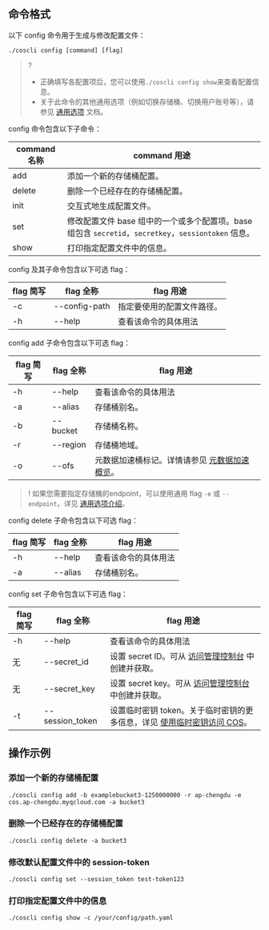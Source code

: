 
## 命令格式

以下 config 命令用于生成与修改配置文件：

```
./coscli config [command] [flag]
```

>? 
>- 正确填写各配置项后，您可以使用`./coscli config show`来查看配置信息。
>- 关于此命令的其他通用选项（例如切换存储桶、切换用户账号等），请参见 [通用选项](https://cloud.tencent.com/document/product/436/71763) 文档。
>

<span id="config"></span>

config 命令包含以下子命令：

| command 名称 | command 用途                               |
| ------------ | ------------------------------------------ |
| add          | 添加一个新的存储桶配置。                   |
| delete       | 删除一个已经存在的存储桶配置。             |
| init         | 交互式地生成配置文件。                     |
| set          | 修改配置文件 base 组中的一个或多个配置项。base 组包含 `secretid`，`secretkey`，`sessiontoken` 信息。 |
| show         | 打印指定配置文件中的信息。                 | 

config 及其子命令包含以下可选 flag：

| flag 简写 | flag 全称     | flag 用途                  |
| --------- | ------------- | -------------------------- |
| -c        | --config-path | 指定要使用的配置文件路径。 |
| -h |  --help |   查看该命令的具体用法  |

config add 子命令包含以下可选 flag：

| flag 简写 | flag 全称 | flag 用途    |
| --------- | --------- | ------------ |
| -h |  --help |   查看该命令的具体用法  |
| -a        | --alias   | 存储桶别名。 |
| -b        | --bucket  | 存储桶名称。 |
| -r        | --region  | 存储桶地域。 |
| -o |  --ofs |   元数据加速桶标记。详情请参见 [元数据加速概览](https://cloud.tencent.com/document/product/436/56971)。  |

>! 如果您需要指定存储桶的endpoint，可以使用通用 flag `-e`  或 `--endpoint`，详见 [通用选项介绍](https://cloud.tencent.com/document/product/436/71763)。

config delete 子命令包含以下可选 flag：

| flag 简写 | flag 全称 | flag 用途    |
| --------- | --------- | ------------ |
| -h |  --help |   查看该命令的具体用法  |
| -a        | --alias   | 存储桶别名。 |

config set 子命令包含以下可选 flag：

| flag 简写 | flag 全称    | flag 用途         |
| --------- | ------------ | ----------------- |
| -h |  --help |   查看该命令的具体用法  |
| 无      | --secret_id  | 设置 secret ID。可从 [访问管理控制台](https://console.cloud.tencent.com/cam/capi) 中创建并获取。  |
| 无       | --secret_key | 设置 secret key。可从 [访问管理控制台](https://console.cloud.tencent.com/cam/capi) 中创建并获取。 |
| -t        | --session_token      | 设置临时密钥 token。关于临时密钥的更多信息，详见 [使用临时密钥访问 COS](https://cloud.tencent.com/document/product/436/68283)。   |

## 操作示例

### 添加一个新的存储桶配置

```
./coscli config add -b examplebucket3-1250000000 -r ap-chengdu -e cos.ap-chengdu.myqcloud.com -a bucket3
```

### 删除一个已经存在的存储桶配置

```
./coscli config delete -a bucket3
```

### 修改默认配置文件中的 session-token

```
./coscli config set --session_token test-token123
```

### 打印指定配置文件中的信息

```
./coscli config show -c /your/config/path.yaml
```
